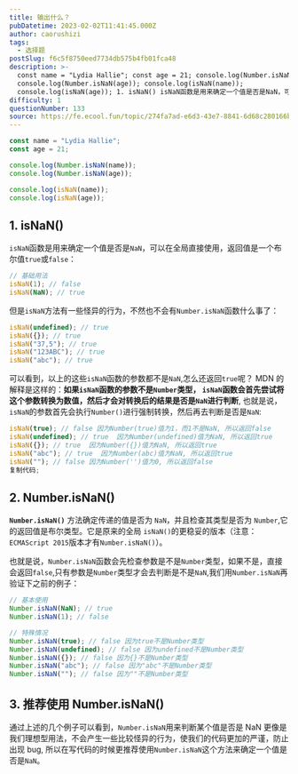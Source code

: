 ```yaml
---
title: 输出什么？
pubDatetime: 2023-02-02T11:41:45.000Z
author: caorushizi
tags:
  - 选择题
postSlug: f6c5f8750eed7734db575b4fb01fca48
description: >-
  const name = "Lydia Hallie"; const age = 21; console.log(Number.isNaN(name));
  console.log(Number.isNaN(age)); console.log(isNaN(name));
  console.log(isNaN(age)); 1. isNaN() isNaN函数是用来确定一个值是否是NaN，可以在全局直
difficulty: 1
questionNumber: 133
source: https://fe.ecool.fun/topic/274fa7ad-e6d3-43e7-8841-6d68c280166b
---
```


```javascript
const name = "Lydia Hallie";
const age = 21;

console.log(Number.isNaN(name));
console.log(Number.isNaN(age));

console.log(isNaN(name));
console.log(isNaN(age));
```

## 1\. isNaN()

`isNaN`函数是用来确定一个值是否是`NaN`，可以在全局直接使用，返回值是一个布尔值`true`或`false`：

```js
// 基础用法
isNaN(1); // false
isNaN(NaN); // true
```

但是`isNaN`方法有一些怪异的行为，不然也不会有`Number.isNaN`函数什么事了：

```js
isNaN(undefined); // true
isNaN({}); // true
isNaN("37,5"); // true
isNaN("123ABC"); // true
isNaN("abc"); // true
```

可以看到，以上的这些`isNaN`函数的参数都不是`NaN`,怎么还返回`true`呢？ MDN 的解释是这样的：**如果`isNaN`函数的参数不是`Number`类型， `isNaN`函数会首先尝试将这个参数转换为数值，然后才会对转换后的结果是否是`NaN`进行判断**, 也就是说，`isNaN`的参数首先会执行`Number()`进行强制转换，然后再去判断是否是`NaN`:

```js
isNaN(true); // false 因为Number(true)值为1，而1不是NaN, 所以返回false
isNaN(undefined); // true  因为Number(undefined)值为NaN, 所以返回true
isNaN({}); // true  因为Number({})值为NaN, 所以返回true
isNaN("abc"); // true  因为Number(abc)值为NaN, 所以返回true
isNaN(""); // false 因为Number('')值为0, 所以返回false
复制代码;
```

## 2\. Number.isNaN()

**`Number.isNaN()`** 方法确定传递的值是否为 `NaN`，并且检查其类型是否为 `Number`,它的返回值是布尔类型。它是原来的全局 `isNaN()`的更稳妥的版本（注意：`ECMAScript 2015`版本才有`Number.isNaN()`）。

也就是说，`Number.isNaN`函数会先检查参数是不是`Number`类型，如果不是，直接会返回`false`,只有参数是`Number`类型才会去判断是不是`NaN`,我们用`Number.isNaN`再验证下之前的例子：

```js
// 基本使用
Number.isNaN(NaN); // true
Number.isNaN(1); // false

// 特殊情况
Number.isNaN(true); // false 因为true不是Number类型
Number.isNaN(undefined); // false 因为undefined不是Number类型
Number.isNaN({}); // false 因为{}不是Number类型
Number.isNaN("abc"); // false 因为"abc"不是Number类型
Number.isNaN(""); // false 因为""不是Number类型
```

## 3\. 推荐使用 Number.isNaN()

通过上述的几个例子可以看到，`Number.isNaN`用来判断某个值是否是 NaN 更像是我们理想型用法，不会产生一些比较怪异的行为，使我们的代码更加的严谨，防止出现 bug, 所以在写代码的时候更推荐使用`Number.isNaN`这个方法来确定一个值是否是`NaN`。
